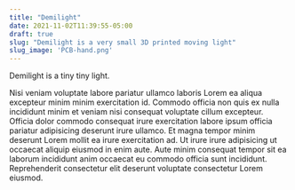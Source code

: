 ```yaml
---
title: "Demilight"
date: 2021-11-02T11:39:55-05:00
draft: true
slug: "Demilight is a very small 3D printed moving light"
slug_image: 'PCB-hand.png'
---
```

Demilight is a tiny tiny light.

Nisi veniam voluptate labore pariatur ullamco laboris Lorem ea aliqua excepteur minim minim exercitation id. Commodo officia non quis ex nulla incididunt minim et veniam nisi consequat voluptate cillum excepteur. Officia dolor commodo consequat irure exercitation labore ipsum officia pariatur adipisicing deserunt irure ullamco. Et magna tempor minim deserunt Lorem mollit ea irure exercitation ad. Ut irure irure adipisicing ut occaecat aliquip eiusmod in enim aute. Aute minim consequat tempor sit ea laborum incididunt anim occaecat eu commodo officia sunt incididunt. Reprehenderit consectetur elit deserunt voluptate consectetur Lorem eiusmod.
